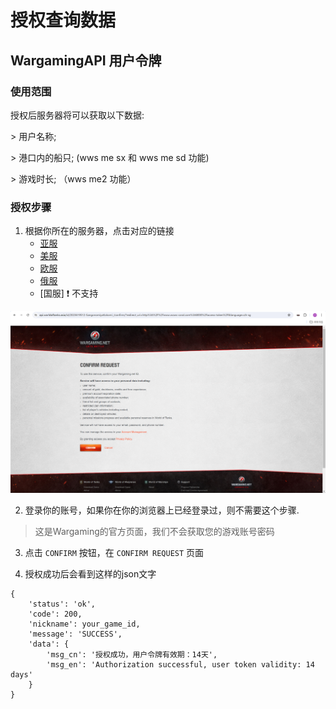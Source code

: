 # 授权查询数据

## WargamingAPI 用户令牌

### 使用范围

授权后服务器将可以获取以下数据:

\> 用户名称;

\> 港口内的船只;   (wws me sx 和 wws me sd 功能)

\> 游戏时长;  （wws me2 功能）

### 授权步骤

1. 根据你所在的服务器，点击对应的链接
    - [亚服](https://api.worldoftanks.asia/wot/auth/login/?application_id=aaaa630bfc681dfdbc13c3327eac2e85&redirect_uri=http://www.wows-coral.com:8000/access-token/)
    - [美服](https://api.worldoftanks.com/wot/auth/login/?application_id=aaaa630bfc681dfdbc13c3327eac2e85&redirect_uri=http://www.wows-coral.com:8000/access-token/)
    - [欧服](https://api.worldoftanks.eu/wot/auth/login/?application_id=aaaa630bfc681dfdbc13c3327eac2e85&redirect_uri=http://www.wows-coral.com:8000/access-token/)
    - [俄服](https://api.tanki.su/wot/auth/login/?application_id=c984faa7dc529f4cb0139505d5e8043c&redirect_uri=http://www.wows-coral.com:8000/access-token/)
    - [国服] ❗ 不支持

![](https://github.com/SangonomiyaKoko/Kokomibot_docs/blob/main/docs/en/token-4.png)

2. 登录你的账号，如果你在你的浏览器上已经登录过，则不需要这个步骤.
> 这是Wargaming的官方页面，我们不会获取您的游戏账号密码

3. 点击 `CONFIRM` 按钮，在 `CONFIRM REQUEST` 页面

4. 授权成功后会看到这样的json文字

```
{
    'status': 'ok',
    'code': 200,
    'nickname': your_game_id,
    'message': 'SUCCESS',
    'data': {
        'msg_cn': '授权成功，用户令牌有效期：14天',
        'msg_en': 'Authorization successful, user token validity: 14 days'
    }
}
```

